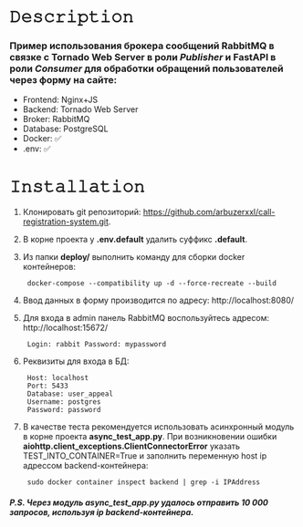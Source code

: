 # 𝙳𝚎𝚜𝚌𝚛𝚒𝚙𝚝𝚒𝚘𝚗
### Пример использования брокера сообщений RabbitMQ в связке с Tornado Web Server в роли *Publisher* и  FastAPI в роли *Consumer* для обработки обращений пользователей через форму на сайте:
- Frontend: Nginx+JS
- Backend: Tornado Web Server
- Broker: RabbitMQ
- Database: PostgreSQL
- Docker: ✅️
- .env: ✅️


# 𝙸𝚗𝚜𝚝𝚊𝚕𝚕𝚊𝚝𝚒𝚘𝚗
1. Клонировать git репозиторий: https://github.com/arbuzerxxl/call-registration-system.git.

2. В корне проекта у **.env.default** удалить суффикс **.default**.

3. Из папки **deploy/** выполнить команду для сборки docker контейнеров:

        docker-compose --compatibility up -d --force-recreate --build

4. Ввод данных в форму производится по адресу: http://localhost:8080/

5. Для входа в admin панель  RabbitMQ воспользуйтесь адресом: http://localhost:15672/

        Login: rabbit Password: mypassword

6. Реквизиты для входа в БД:

        Host: localhost
        Port: 5433
        Database: user_appeal 
        Username: postgres
        Password: password

7. В качестве теста рекомендуется использовать асинхронный модуль в корне проекта **async_test_app.py**. При возникновении ошибки **aiohttp.client_exceptions.ClientConnectorError** указать TEST_INTO_CONTAINER=True и заполнить переменную host ip адрессом backend-контейнера:

        sudo docker container inspect backend | grep -i IPAddress


#### *P.S. Через модуль **async_test_app.py** удалось отправить 10 000 запросов, используя ip backend-контейнера.*
